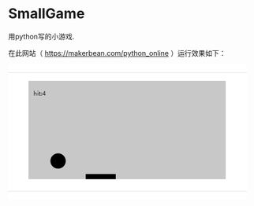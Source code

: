# SmallGame

用python写的小游戏.

在此网站（ https://makerbean.com/python_online ）运行效果如下：

![avatar](https://github.com/DIY-Z/SmallGame/blob/master/游戏画面.png)
